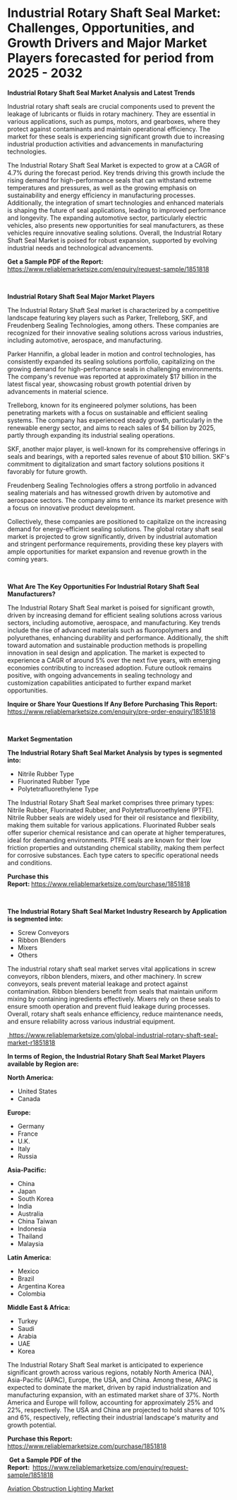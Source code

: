 <p><h1>Industrial Rotary Shaft Seal Market: Challenges, Opportunities, and Growth Drivers and Major Market Players forecasted for period from 2025 - 2032</h1></p><p><strong>Industrial Rotary Shaft Seal Market Analysis and Latest Trends</strong></p>
<p><p>Industrial rotary shaft seals are crucial components used to prevent the leakage of lubricants or fluids in rotary machinery. They are essential in various applications, such as pumps, motors, and gearboxes, where they protect against contaminants and maintain operational efficiency. The market for these seals is experiencing significant growth due to increasing industrial production activities and advancements in manufacturing technologies.</p><p>The Industrial Rotary Shaft Seal Market is expected to grow at a CAGR of 4.7% during the forecast period. Key trends driving this growth include the rising demand for high-performance seals that can withstand extreme temperatures and pressures, as well as the growing emphasis on sustainability and energy efficiency in manufacturing processes. Additionally, the integration of smart technologies and enhanced materials is shaping the future of seal applications, leading to improved performance and longevity. The expanding automotive sector, particularly electric vehicles, also presents new opportunities for seal manufacturers, as these vehicles require innovative sealing solutions. Overall, the Industrial Rotary Shaft Seal Market is poised for robust expansion, supported by evolving industrial needs and technological advancements.</p></p>
<p><strong>Get a Sample PDF of the Report:&nbsp;</strong> <a href="https://www.reliablemarketsize.com/enquiry/request-sample/1851818?utm_campaign=1901&utm_medium=2&utm_source=Github&utm_content=ia&utm_term=07012025&utm_id=industrial-rotary-shaft-seal">https://www.reliablemarketsize.com/enquiry/request-sample/1851818</a></p>
<p>&nbsp;</p>
<p><strong>Industrial Rotary Shaft Seal Major Market Players</strong></p>
<p><p>The Industrial Rotary Shaft Seal market is characterized by a competitive landscape featuring key players such as Parker, Trelleborg, SKF, and Freudenberg Sealing Technologies, among others. These companies are recognized for their innovative sealing solutions across various industries, including automotive, aerospace, and manufacturing.</p><p>Parker Hannifin, a global leader in motion and control technologies, has consistently expanded its sealing solutions portfolio, capitalizing on the growing demand for high-performance seals in challenging environments. The company's revenue was reported at approximately $17 billion in the latest fiscal year, showcasing robust growth potential driven by advancements in material science.</p><p>Trelleborg, known for its engineered polymer solutions, has been penetrating markets with a focus on sustainable and efficient sealing systems. The company has experienced steady growth, particularly in the renewable energy sector, and aims to reach sales of $4 billion by 2025, partly through expanding its industrial sealing operations.</p><p>SKF, another major player, is well-known for its comprehensive offerings in seals and bearings, with a reported sales revenue of about $10 billion. SKF's commitment to digitalization and smart factory solutions positions it favorably for future growth.</p><p>Freudenberg Sealing Technologies offers a strong portfolio in advanced sealing materials and has witnessed growth driven by automotive and aerospace sectors. The company aims to enhance its market presence with a focus on innovative product development.</p><p>Collectively, these companies are positioned to capitalize on the increasing demand for energy-efficient sealing solutions. The global rotary shaft seal market is projected to grow significantly, driven by industrial automation and stringent performance requirements, providing these key players with ample opportunities for market expansion and revenue growth in the coming years.</p></p>
<p>&nbsp;</p>
<p><strong>What Are The Key Opportunities For Industrial Rotary Shaft Seal Manufacturers?</strong></p>
<p><p>The Industrial Rotary Shaft Seal market is poised for significant growth, driven by increasing demand for efficient sealing solutions across various sectors, including automotive, aerospace, and manufacturing. Key trends include the rise of advanced materials such as fluoropolymers and polyurethanes, enhancing durability and performance. Additionally, the shift toward automation and sustainable production methods is propelling innovation in seal design and application. The market is expected to experience a CAGR of around 5% over the next five years, with emerging economies contributing to increased adoption. Future outlook remains positive, with ongoing advancements in sealing technology and customization capabilities anticipated to further expand market opportunities.</p></p>
<p><strong>Inquire or Share Your Questions If Any Before Purchasing This Report:</strong> <a href="https://www.reliablemarketsize.com/enquiry/pre-order-enquiry/1851818?utm_campaign=1901&utm_medium=2&utm_source=Github&utm_content=ia&utm_term=07012025&utm_id=industrial-rotary-shaft-seal">https://www.reliablemarketsize.com/enquiry/pre-order-enquiry/1851818</a></p>
<p>&nbsp;</p>
<p><strong>Market Segmentation</strong></p>
<p><strong>The Industrial Rotary Shaft Seal Market Analysis by types is segmented into:</strong></p>
<p><ul><li>Nitrile Rubber Type</li><li>Fluorinated Rubber Type</li><li>Polytetrafluorethylene Type</li></ul></p>
<p><p>The Industrial Rotary Shaft Seal market comprises three primary types: Nitrile Rubber, Fluorinated Rubber, and Polytetrafluoroethylene (PTFE). Nitrile Rubber seals are widely used for their oil resistance and flexibility, making them suitable for various applications. Fluorinated Rubber seals offer superior chemical resistance and can operate at higher temperatures, ideal for demanding environments. PTFE seals are known for their low friction properties and outstanding chemical stability, making them perfect for corrosive substances. Each type caters to specific operational needs and conditions.</p></p>
<p><strong>Purchase this Report:&nbsp;</strong><a href="https://www.reliablemarketsize.com/purchase/1851818?utm_campaign=1901&utm_medium=2&utm_source=Github&utm_content=ia&utm_term=07012025&utm_id=industrial-rotary-shaft-seal">https://www.reliablemarketsize.com/purchase/1851818</a></p>
<p>&nbsp;</p>
<p><strong>The Industrial Rotary Shaft Seal Market Industry Research by Application is segmented into:</strong></p>
<p><ul><li>Screw Conveyors</li><li>Ribbon Blenders</li><li>Mixers</li><li>Others</li></ul></p>
<p><p>The industrial rotary shaft seal market serves vital applications in screw conveyors, ribbon blenders, mixers, and other machinery. In screw conveyors, seals prevent material leakage and protect against contamination. Ribbon blenders benefit from seals that maintain uniform mixing by containing ingredients effectively. Mixers rely on these seals to ensure smooth operation and prevent fluid leakage during processes. Overall, rotary shaft seals enhance efficiency, reduce maintenance needs, and ensure reliability across various industrial equipment.</p></p>
<p><a href="https://www.reliablemarketsize.com/global-industrial-rotary-shaft-seal-market-r1851818?utm_campaign=1901&utm_medium=2&utm_source=Github&utm_content=ia&utm_term=07012025&utm_id=industrial-rotary-shaft-seal">&nbsp;https://www.reliablemarketsize.com/global-industrial-rotary-shaft-seal-market-r1851818</a></p>
<p><strong>In terms of Region, the Industrial Rotary Shaft Seal Market Players available by Region are:</strong></p>
<p>
    <p> <strong> North America: </strong>
        <ul>
            <li>United States</li>
            <li>Canada</li>
        </ul>
        </p> 
    <p> <strong> Europe: </strong>
        <ul>
            <li>Germany</li>
            <li>France</li>
            <li>U.K.</li>
            <li>Italy</li>
            <li>Russia</li>
        </ul>
        </p> 
    <p> <strong> Asia-Pacific: </strong>
        <ul>
            <li>China</li>
            <li>Japan</li>
            <li>South Korea</li>
            <li>India</li>
            <li>Australia</li>
            <li>China Taiwan</li>
            <li>Indonesia</li>
            <li>Thailand</li>
            <li>Malaysia</li>
        </ul>
        </p> 
    <p> <strong> Latin America: </strong>
        <ul>
            <li>Mexico</li>
            <li>Brazil</li>
            <li>Argentina Korea</li>
            <li>Colombia</li>
        </ul>
        </p> 
    <p> <strong> Middle East & Africa: </strong>
        <ul>
            <li>Turkey</li>
            <li>Saudi</li>
            <li>Arabia</li>
            <li>UAE</li>
            <li>Korea</li>
        </ul>
    </p>
    </p>
<p><p>The Industrial Rotary Shaft Seal market is anticipated to experience significant growth across various regions, notably North America (NA), Asia-Pacific (APAC), Europe, the USA, and China. Among these, APAC is expected to dominate the market, driven by rapid industrialization and manufacturing expansion, with an estimated market share of 37%. North America and Europe will follow, accounting for approximately 25% and 22%, respectively. The USA and China are projected to hold shares of 10% and 6%, respectively, reflecting their industrial landscape's maturity and growth potential.</p></p>
<p><strong>Purchase this Report: </strong><a href="https://www.reliablemarketsize.com/purchase/1851818?utm_campaign=1901&utm_medium=2&utm_source=Github&utm_content=ia&utm_term=07012025&utm_id=industrial-rotary-shaft-seal">https://www.reliablemarketsize.com/purchase/1851818</a></p>
<p>&nbsp;<strong>Get a Sample PDF of the Report:&nbsp;&nbsp;</strong><a href="https://www.reliablemarketsize.com/enquiry/request-sample/1851818?utm_campaign=1901&utm_medium=2&utm_source=Github&utm_content=ia&utm_term=07012025&utm_id=industrial-rotary-shaft-seal">https://www.reliablemarketsize.com/enquiry/request-sample/1851818</a></p>
<p><strong></strong></p>
<p><p><a href="https://github.com/AKSHATREPORTPRIME/Market-Research-Report-List-6/blob/main/aviation-obstruction-lighting-market.md?utm_campaign=1901&utm_medium=2&utm_source=Github&utm_content=ia&utm_term=07012025&utm_id=industrial-rotary-shaft-seal">Aviation Obstruction Lighting Market</a></p></p>